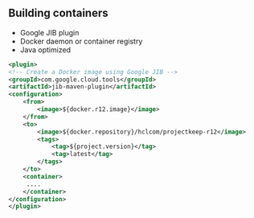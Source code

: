 ## Building containers

- Google JIB plugin
- Docker daemon or container registry
- Java optimized

```xml
<plugin>
<!-- Create a Docker image using Google JIB -->
<groupId>com.google.cloud.tools</groupId>
<artifactId>jib-maven-plugin</artifactId>
<configuration>
	<from>
		<image>${docker.r12.image}</image>
	</from>
	<to>
		<image>${docker.repository}/hclcom/projectkeep-r12</image>
		<tags>
			<tag>${project.version}</tag>
			<tag>latest</tag>
		</tags>
	</to>
	<container>
     ....
    </container>
</configuration>
</plugin>
```
